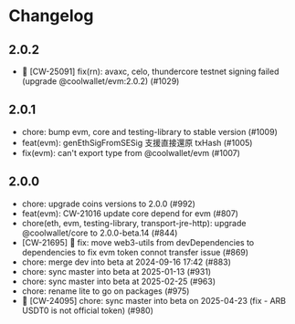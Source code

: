 # Changelog

## 2.0.2
- 🐛 [CW-25091] fix(rn): avaxc, celo, thundercore testnet signing failed (upgrade @coolwallet/evm:2.0.2) (#1029)


## 2.0.1
- chore: bump evm, core and testing-library to stable version (#1009)
- feat(evm): genEthSigFromSESig 支援直接還原 txHash (#1005)
- fix(evm): can't export type from @coolwallet/evm (#1007)

## 2.0.0
- chore: upgrade coins versions to 2.0.0 (#992)
- feat(evm): CW-21016 update core depend for evm (#807)
- chore(eth, evm, testing-library, transport-jre-http): upgrade @coolwallet/core to 2.0.0-beta.14 (#844)
- [CW-21695] 🐛  fix: move web3-utils from devDependencies to dependencies to fix evm token connot transfer issue (#869)
- chore: merge dev into beta at 2024-09-16 17:42 (#883)
- chore: sync master into beta at 2025-01-13 (#931)
- chore: sync master into beta at 2025-02-25 (#963)
- chore: rename lite to go on packages (#975)
- 🐛 [CW-24095] chore: sync master into beta on 2025-04-23 (fix - ARB USDT0 is not official token) (#980)
